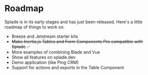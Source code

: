 # Roadmap

Splade is in its early stages and has just been released. Here's a little roadmap of things to work on.

* Breeze and Jetstream starter kits
* ~~Make Inertia.js Tables and Form Components Pro compatible with Splade~~ ✅
* More examples of combining Blade and Vue
* Show all features on splade.dev
* Demo application (like Ping CRM)
* Support for actions and exports in the Table Component
